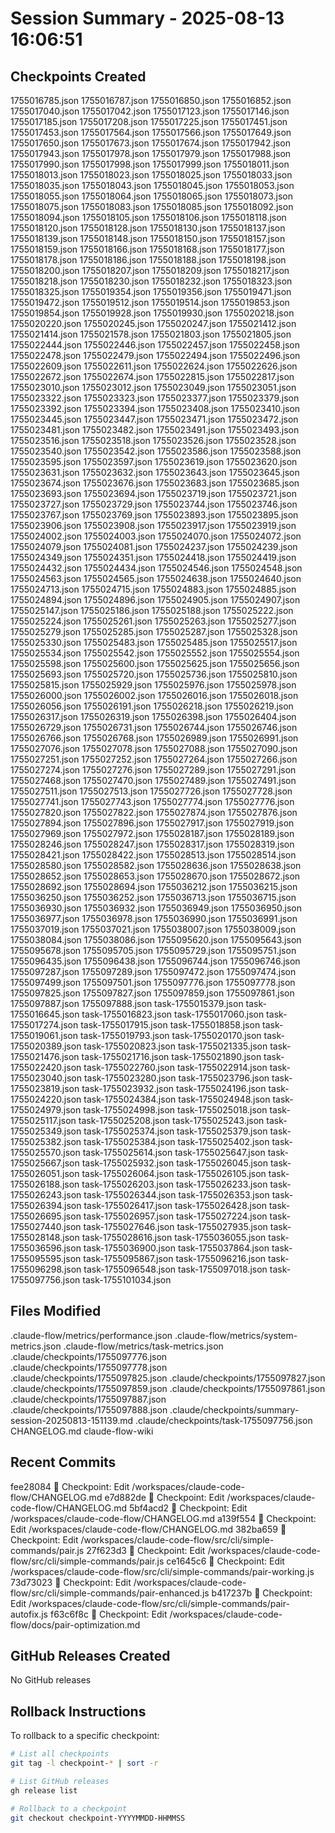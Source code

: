 # Session Summary - 2025-08-13 16:06:51

## Checkpoints Created
1755016785.json
1755016787.json
1755016850.json
1755016852.json
1755017040.json
1755017042.json
1755017123.json
1755017146.json
1755017185.json
1755017208.json
1755017225.json
1755017451.json
1755017453.json
1755017564.json
1755017566.json
1755017649.json
1755017650.json
1755017673.json
1755017674.json
1755017942.json
1755017943.json
1755017978.json
1755017979.json
1755017988.json
1755017990.json
1755017998.json
1755017999.json
1755018011.json
1755018013.json
1755018023.json
1755018025.json
1755018033.json
1755018035.json
1755018043.json
1755018045.json
1755018053.json
1755018055.json
1755018064.json
1755018065.json
1755018073.json
1755018075.json
1755018083.json
1755018085.json
1755018092.json
1755018094.json
1755018105.json
1755018106.json
1755018118.json
1755018120.json
1755018128.json
1755018130.json
1755018137.json
1755018139.json
1755018148.json
1755018150.json
1755018157.json
1755018159.json
1755018166.json
1755018168.json
1755018177.json
1755018178.json
1755018186.json
1755018188.json
1755018198.json
1755018200.json
1755018207.json
1755018209.json
1755018217.json
1755018218.json
1755018230.json
1755018232.json
1755018323.json
1755018325.json
1755019354.json
1755019356.json
1755019471.json
1755019472.json
1755019512.json
1755019514.json
1755019853.json
1755019854.json
1755019928.json
1755019930.json
1755020218.json
1755020220.json
1755020245.json
1755020247.json
1755021412.json
1755021414.json
1755021578.json
1755021803.json
1755021805.json
1755022444.json
1755022446.json
1755022457.json
1755022458.json
1755022478.json
1755022479.json
1755022494.json
1755022496.json
1755022609.json
1755022611.json
1755022624.json
1755022626.json
1755022672.json
1755022674.json
1755022815.json
1755022817.json
1755023010.json
1755023012.json
1755023049.json
1755023051.json
1755023322.json
1755023323.json
1755023377.json
1755023379.json
1755023392.json
1755023394.json
1755023408.json
1755023410.json
1755023445.json
1755023447.json
1755023471.json
1755023472.json
1755023481.json
1755023482.json
1755023491.json
1755023493.json
1755023516.json
1755023518.json
1755023526.json
1755023528.json
1755023540.json
1755023542.json
1755023586.json
1755023588.json
1755023595.json
1755023597.json
1755023619.json
1755023620.json
1755023631.json
1755023632.json
1755023643.json
1755023645.json
1755023674.json
1755023676.json
1755023683.json
1755023685.json
1755023693.json
1755023694.json
1755023719.json
1755023721.json
1755023727.json
1755023729.json
1755023744.json
1755023746.json
1755023767.json
1755023769.json
1755023893.json
1755023895.json
1755023906.json
1755023908.json
1755023917.json
1755023919.json
1755024002.json
1755024003.json
1755024070.json
1755024072.json
1755024079.json
1755024081.json
1755024237.json
1755024239.json
1755024349.json
1755024351.json
1755024418.json
1755024419.json
1755024432.json
1755024434.json
1755024546.json
1755024548.json
1755024563.json
1755024565.json
1755024638.json
1755024640.json
1755024713.json
1755024715.json
1755024883.json
1755024885.json
1755024894.json
1755024896.json
1755024905.json
1755024907.json
1755025147.json
1755025186.json
1755025188.json
1755025222.json
1755025224.json
1755025261.json
1755025263.json
1755025277.json
1755025279.json
1755025285.json
1755025287.json
1755025328.json
1755025330.json
1755025483.json
1755025485.json
1755025517.json
1755025534.json
1755025542.json
1755025552.json
1755025554.json
1755025598.json
1755025600.json
1755025625.json
1755025656.json
1755025693.json
1755025720.json
1755025736.json
1755025810.json
1755025815.json
1755025929.json
1755025976.json
1755025978.json
1755026000.json
1755026002.json
1755026016.json
1755026018.json
1755026056.json
1755026191.json
1755026218.json
1755026219.json
1755026317.json
1755026319.json
1755026398.json
1755026404.json
1755026729.json
1755026731.json
1755026744.json
1755026746.json
1755026766.json
1755026768.json
1755026989.json
1755026991.json
1755027076.json
1755027078.json
1755027088.json
1755027090.json
1755027251.json
1755027252.json
1755027264.json
1755027266.json
1755027274.json
1755027276.json
1755027289.json
1755027291.json
1755027468.json
1755027470.json
1755027489.json
1755027491.json
1755027511.json
1755027513.json
1755027726.json
1755027728.json
1755027741.json
1755027743.json
1755027774.json
1755027776.json
1755027820.json
1755027822.json
1755027874.json
1755027876.json
1755027894.json
1755027896.json
1755027917.json
1755027919.json
1755027969.json
1755027972.json
1755028187.json
1755028189.json
1755028246.json
1755028247.json
1755028317.json
1755028319.json
1755028421.json
1755028422.json
1755028513.json
1755028514.json
1755028580.json
1755028582.json
1755028636.json
1755028638.json
1755028652.json
1755028653.json
1755028670.json
1755028672.json
1755028692.json
1755028694.json
1755036212.json
1755036215.json
1755036250.json
1755036252.json
1755036713.json
1755036715.json
1755036930.json
1755036932.json
1755036949.json
1755036950.json
1755036977.json
1755036978.json
1755036990.json
1755036991.json
1755037019.json
1755037021.json
1755038007.json
1755038009.json
1755038084.json
1755038086.json
1755095620.json
1755095643.json
1755095678.json
1755095705.json
1755095729.json
1755095751.json
1755096435.json
1755096438.json
1755096744.json
1755096746.json
1755097287.json
1755097289.json
1755097472.json
1755097474.json
1755097499.json
1755097501.json
1755097776.json
1755097778.json
1755097825.json
1755097827.json
1755097859.json
1755097861.json
1755097887.json
1755097888.json
task-1755015379.json
task-1755016645.json
task-1755016823.json
task-1755017060.json
task-1755017274.json
task-1755017915.json
task-1755018858.json
task-1755019061.json
task-1755019793.json
task-1755020170.json
task-1755020389.json
task-1755020823.json
task-1755021335.json
task-1755021476.json
task-1755021716.json
task-1755021890.json
task-1755022420.json
task-1755022760.json
task-1755022914.json
task-1755023040.json
task-1755023280.json
task-1755023796.json
task-1755023819.json
task-1755023932.json
task-1755024196.json
task-1755024220.json
task-1755024384.json
task-1755024948.json
task-1755024979.json
task-1755024998.json
task-1755025018.json
task-1755025117.json
task-1755025208.json
task-1755025243.json
task-1755025349.json
task-1755025374.json
task-1755025379.json
task-1755025382.json
task-1755025384.json
task-1755025402.json
task-1755025570.json
task-1755025614.json
task-1755025647.json
task-1755025667.json
task-1755025932.json
task-1755026045.json
task-1755026051.json
task-1755026064.json
task-1755026105.json
task-1755026188.json
task-1755026203.json
task-1755026233.json
task-1755026243.json
task-1755026344.json
task-1755026353.json
task-1755026394.json
task-1755026417.json
task-1755026428.json
task-1755026695.json
task-1755026957.json
task-1755027224.json
task-1755027440.json
task-1755027646.json
task-1755027935.json
task-1755028148.json
task-1755028616.json
task-1755036055.json
task-1755036596.json
task-1755036900.json
task-1755037864.json
task-1755095595.json
task-1755095867.json
task-1755096216.json
task-1755096298.json
task-1755096548.json
task-1755097018.json
task-1755097756.json
task-1755101034.json

## Files Modified
.claude-flow/metrics/performance.json
.claude-flow/metrics/system-metrics.json
.claude-flow/metrics/task-metrics.json
.claude/checkpoints/1755097776.json
.claude/checkpoints/1755097778.json
.claude/checkpoints/1755097825.json
.claude/checkpoints/1755097827.json
.claude/checkpoints/1755097859.json
.claude/checkpoints/1755097861.json
.claude/checkpoints/1755097887.json
.claude/checkpoints/1755097888.json
.claude/checkpoints/summary-session-20250813-151139.md
.claude/checkpoints/task-1755097756.json
CHANGELOG.md
claude-flow-wiki

## Recent Commits
fee28084 🔖 Checkpoint: Edit /workspaces/claude-code-flow/CHANGELOG.md
e7d882de 🔖 Checkpoint: Edit /workspaces/claude-code-flow/CHANGELOG.md
5bf4acd2 🔖 Checkpoint: Edit /workspaces/claude-code-flow/CHANGELOG.md
a139f554 🔖 Checkpoint: Edit /workspaces/claude-code-flow/CHANGELOG.md
382ba659 🔖 Checkpoint: Edit /workspaces/claude-code-flow/src/cli/simple-commands/pair.js
27f623d3 🔖 Checkpoint: Edit /workspaces/claude-code-flow/src/cli/simple-commands/pair.js
ce1645c6 🔖 Checkpoint: Edit /workspaces/claude-code-flow/src/cli/simple-commands/pair-working.js
73d73023 🔖 Checkpoint: Edit /workspaces/claude-code-flow/src/cli/simple-commands/pair-enhanced.js
b417237b 🔖 Checkpoint: Edit /workspaces/claude-code-flow/src/cli/simple-commands/pair-autofix.js
f63c6f8c 🔖 Checkpoint: Edit /workspaces/claude-code-flow/docs/pair-optimization.md

## GitHub Releases Created
No GitHub releases

## Rollback Instructions
To rollback to a specific checkpoint:
```bash
# List all checkpoints
git tag -l checkpoint-* | sort -r

# List GitHub releases
gh release list

# Rollback to a checkpoint
git checkout checkpoint-YYYYMMDD-HHMMSS
```
